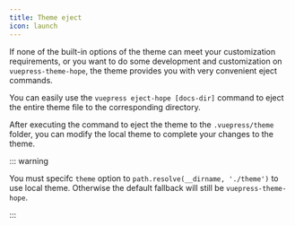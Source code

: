 ```yaml
---
title: Theme eject
icon: launch
---
```


If none of the built-in options of the theme can meet your customization requirements, or you want to do some development and customization on `vuepress-theme-hope`, the theme provides you with very convenient eject commands.

You can easily use the `vuepress eject-hope [docs-dir]` command to eject the entire theme file to the corresponding directory.

After executing the command to eject the theme to the `.vuepress/theme` folder, you can modify the local theme to complete your changes to the theme.

::: warning

You must specifc `theme` option to `path.resolve(__dirname, './theme')` to use local theme. Otherwise the default fallback will still be `vuepress-theme-hope`.

:::

